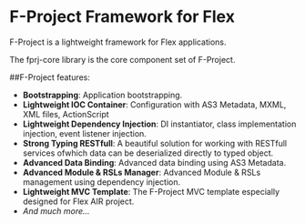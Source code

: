 # F-Project Framework for Flex

F-Project is a lightweight framework for Flex applications.

The fprj-core library is the core component set of F-Project.

##F-Project features:

* **Bootstrapping**: Application bootstrapping.
* **Lightweight IOC Container**: Configuration with AS3 Metadata, MXML, XML files, ActionScript
* **Lightweight Dependency Injection**: DI instantiator, class implementation injection, event listener injection.
* **Strong Typing RESTfull**: A beautiful solution for working with RESTfull services ofwhich data can be deserialized directly to typed object.
* **Advanced Data Binding**: Advanced data binding using AS3 Metadata.
* **Advanced Module & RSLs Manager**: Advanced Module & RSLs management using dependency injection.
* **Lightweight MVC Template**: The F-Project MVC template especially designed for Flex AIR project.
* *And much more...*
